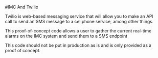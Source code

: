 #IMC And Twilio

Twilio is web-based messaging service that will allow you to make an API call to send an SMS message to a cel phone service, among other things.

This proof-of-concept code allows a user to gather the current real-time alarms on the IMC system and send them to a SMS endpoint

This code should not be put in production as is and is only provided as a proof of concept.

 